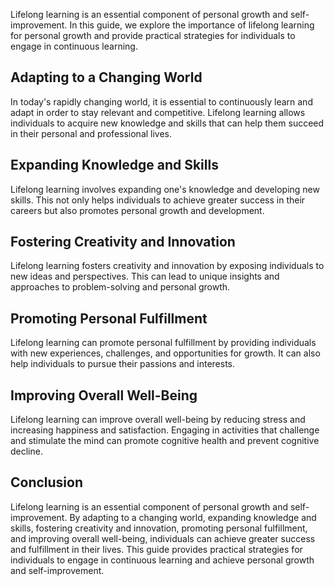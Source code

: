 
Lifelong learning is an essential component of personal growth and self-improvement. In this guide, we explore the importance of lifelong learning for personal growth and provide practical strategies for individuals to engage in continuous learning.

Adapting to a Changing World
----------------------------

In today's rapidly changing world, it is essential to continuously learn and adapt in order to stay relevant and competitive. Lifelong learning allows individuals to acquire new knowledge and skills that can help them succeed in their personal and professional lives.

Expanding Knowledge and Skills
------------------------------

Lifelong learning involves expanding one's knowledge and developing new skills. This not only helps individuals to achieve greater success in their careers but also promotes personal growth and development.

Fostering Creativity and Innovation
-----------------------------------

Lifelong learning fosters creativity and innovation by exposing individuals to new ideas and perspectives. This can lead to unique insights and approaches to problem-solving and personal growth.

Promoting Personal Fulfillment
------------------------------

Lifelong learning can promote personal fulfillment by providing individuals with new experiences, challenges, and opportunities for growth. It can also help individuals to pursue their passions and interests.

Improving Overall Well-Being
----------------------------

Lifelong learning can improve overall well-being by reducing stress and increasing happiness and satisfaction. Engaging in activities that challenge and stimulate the mind can promote cognitive health and prevent cognitive decline.

Conclusion
----------

Lifelong learning is an essential component of personal growth and self-improvement. By adapting to a changing world, expanding knowledge and skills, fostering creativity and innovation, promoting personal fulfillment, and improving overall well-being, individuals can achieve greater success and fulfillment in their lives. This guide provides practical strategies for individuals to engage in continuous learning and achieve personal growth and self-improvement.
